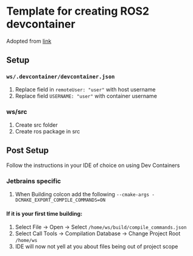 # Template for creating ROS2 devcontainer
Adopted from [link](https://docs.ros.org/en/jazzy/How-To-Guides/Setup-ROS-2-with-VSCode-and-Docker-Container.html)
## Setup
### `ws/.devcontainer/devcontainer.json`
1. Replace field in `remoteUser: "user"` with host username
2. Replace field `USERNAME: "user"` with container username
### ws/src
1. Create src folder
2. Create ros package in src

## Post Setup
Follow the instructions in your IDE of choice on using Dev Containers
### Jetbrains specific
1. When Building colcon add the following `--cmake-args -DCMAKE_EXPORT_COMPILE_COMMANDS=ON`
#### If it is your first time building:
1. Select File -> Open -> Select `/home/ws/build/compile_commands.json`
2. Select Call Tools -> Compilation Database -> Change Project Root `/home/ws`
3. IDE will now not yell at you about files being out of project scope
